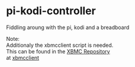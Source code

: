 # pi-kodi-controller
Fiddling aroung with the pi, kodi and a breadboard

Note:  
    Additionaly the xbmcclient script is needed.  
    This can be found in the [XBMC Repository](https://github.com/xbmc/xbmc)  
    at [xbmcclient](https://github.com/xbmc/xbmc/blob/master/tools/EventClients/lib/python/xbmcclient.py)  
